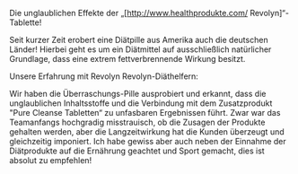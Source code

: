 
Die unglaublichen Effekte der „[http://www.healthprodukte.com/ Revolyn]“-Tablette!

Seit kurzer Zeit erobert eine Diätpille aus Amerika auch die deutschen Länder! Hierbei geht es um ein Diätmittel auf ausschließlich natürlicher Grundlage, dass eine extrem fettverbrennende Wirkung besitzt. 


Unsere Erfahrung mit Revolyn Revolyn-Diäthelfern: 

Wir haben die Überraschungs-Pille ausprobiert und erkannt, dass die unglaublichen Inhaltsstoffe und die Verbindung mit dem Zusatzprodukt "Pure Cleanse Tabletten“ zu unfasbaren Ergebnissen führt. Zwar war das Teamanfangs hochgradig misstrauisch, ob die Zusagen der Produkte gehalten werden, aber die Langzeitwirkung hat die Kunden überzeugt und gleichzeitig imponiert. Ich habe gewiss aber auch neben der Einnahme der Diätprodukte auf die Ernährung geachtet und Sport gemacht, dies ist absolut zu empfehlen!
